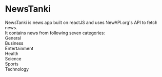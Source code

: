 # NewsTanki
NewsTanki is news app built on reactJS and uses NewAPI.org's API to fetch news.\
It contains news from following seven categories:\
General\
Business\
Entertainment\
Health\
Science\
Sports\
Technology
